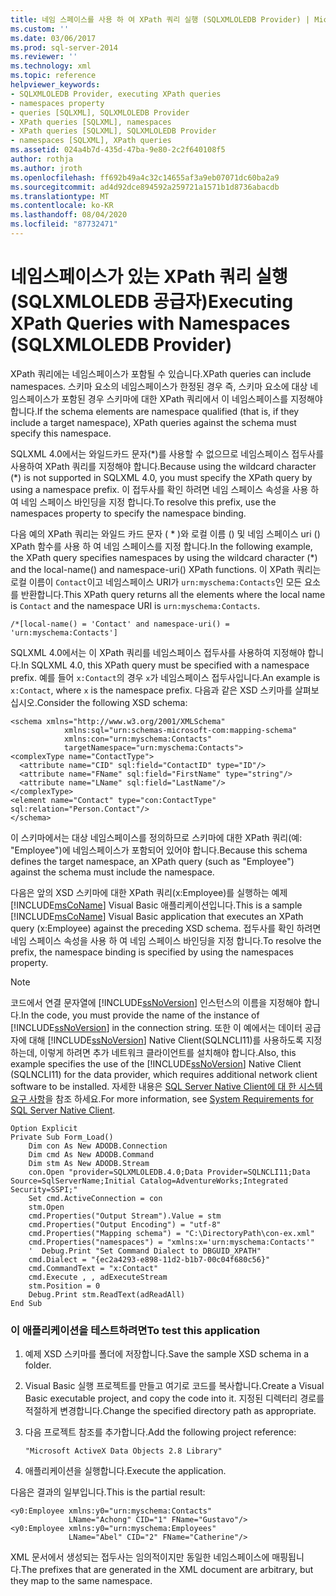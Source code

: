 ```yaml
---
title: 네임 스페이스를 사용 하 여 XPath 쿼리 실행 (SQLXMLOLEDB Provider) | Microsoft Docs
ms.custom: ''
ms.date: 03/06/2017
ms.prod: sql-server-2014
ms.reviewer: ''
ms.technology: xml
ms.topic: reference
helpviewer_keywords:
- SQLXMLOLEDB Provider, executing XPath queries
- namespaces property
- queries [SQLXML], SQLXMLOLEDB Provider
- XPath queries [SQLXML], namespaces
- XPath queries [SQLXML], SQLXMLOLEDB Provider
- namespaces [SQLXML], XPath queries
ms.assetid: 024a4b7d-435d-47ba-9e80-2c2f640108f5
author: rothja
ms.author: jroth
ms.openlocfilehash: ff692b49a4c32c14655af3a9eb07071dc60ba2a9
ms.sourcegitcommit: ad4d92dce894592a259721a1571b1d8736abacdb
ms.translationtype: MT
ms.contentlocale: ko-KR
ms.lasthandoff: 08/04/2020
ms.locfileid: "87732471"
---
```

# <a name="executing-xpath-queries-with-namespaces-sqlxmloledb-provider"></a><span data-ttu-id="5474a-102">네임스페이스가 있는 XPath 쿼리 실행(SQLXMLOLEDB 공급자)</span><span class="sxs-lookup"><span data-stu-id="5474a-102">Executing XPath Queries with Namespaces (SQLXMLOLEDB Provider)</span></span>
  <span data-ttu-id="5474a-103">XPath 쿼리에는 네임스페이스가 포함될 수 있습니다.</span><span class="sxs-lookup"><span data-stu-id="5474a-103">XPath queries can include namespaces.</span></span> <span data-ttu-id="5474a-104">스키마 요소의 네임스페이스가 한정된 경우 즉, 스키마 요소에 대상 네임스페이스가 포함된 경우 스키마에 대한 XPath 쿼리에서 이 네임스페이스를 지정해야 합니다.</span><span class="sxs-lookup"><span data-stu-id="5474a-104">If the schema elements are namespace qualified (that is, if they include a target namespace), XPath queries against the schema must specify this namespace.</span></span>  
  
 <span data-ttu-id="5474a-105">SQLXML 4.0에서는 와일드카드 문자(\*)를 사용할 수 없으므로 네임스페이스 접두사를 사용하여 XPath 쿼리를 지정해야 합니다.</span><span class="sxs-lookup"><span data-stu-id="5474a-105">Because using the wildcard character (\*) is not supported in SQLXML 4.0, you must specify the XPath query by using a namespace prefix.</span></span> <span data-ttu-id="5474a-106">이 접두사를 확인 하려면 네임 스페이스 속성을 사용 하 여 네임 스페이스 바인딩을 지정 합니다.</span><span class="sxs-lookup"><span data-stu-id="5474a-106">To resolve this prefix, use the namespaces property to specify the namespace binding.</span></span>  
  
 <span data-ttu-id="5474a-107">다음 예의 XPath 쿼리는 와일드 카드 문자 ( \* )와 로컬 이름 () 및 네임 스페이스 uri () XPath 함수를 사용 하 여 네임 스페이스를 지정 합니다.</span><span class="sxs-lookup"><span data-stu-id="5474a-107">In the following example, the XPath query specifies namespaces by using the wildcard character (\*) and the local-name() and namespace-uri() XPath functions.</span></span> <span data-ttu-id="5474a-108">이 XPath 쿼리는 로컬 이름이 `Contact`이고 네임스페이스 URI가 `urn:myschema:Contacts`인 모든 요소를 반환합니다.</span><span class="sxs-lookup"><span data-stu-id="5474a-108">This XPath query returns all the elements where the local name is `Contact` and the namespace URI is `urn:myschema:Contacts`.</span></span>  
  
```  
/*[local-name() = 'Contact' and namespace-uri() = 'urn:myschema:Contacts']  
```  
  
 <span data-ttu-id="5474a-109">SQLXML 4.0에서는 이 XPath 쿼리를 네임스페이스 접두사를 사용하여 지정해야 합니다.</span><span class="sxs-lookup"><span data-stu-id="5474a-109">In SQLXML 4.0, this XPath query must be specified with a namespace prefix.</span></span> <span data-ttu-id="5474a-110">예를 들어 `x:Contact`의 경우 `x`가 네임스페이스 접두사입니다.</span><span class="sxs-lookup"><span data-stu-id="5474a-110">An example is `x:Contact`, where `x` is the namespace prefix.</span></span> <span data-ttu-id="5474a-111">다음과 같은 XSD 스키마를 살펴보십시오.</span><span class="sxs-lookup"><span data-stu-id="5474a-111">Consider the following XSD schema:</span></span>  
  
```  
<schema xmlns="http://www.w3.org/2001/XMLSchema"  
            xmlns:sql="urn:schemas-microsoft-com:mapping-schema"  
            xmlns:con="urn:myschema:Contacts"  
            targetNamespace="urn:myschema:Contacts">  
<complexType name="ContactType">  
  <attribute name="CID" sql:field="ContactID" type="ID"/>  
  <attribute name="FName" sql:field="FirstName" type="string"/>  
  <attribute name="LName" sql:field="LastName"/>   
</complexType>  
<element name="Contact" type="con:ContactType" sql:relation="Person.Contact"/>  
</schema>  
```  
  
 <span data-ttu-id="5474a-112">이 스키마에서는 대상 네임스페이스를 정의하므로 스키마에 대한 XPath 쿼리(예: "Employee")에 네임스페이스가 포함되어 있어야 합니다.</span><span class="sxs-lookup"><span data-stu-id="5474a-112">Because this schema defines the target namespace, an XPath query (such as "Employee") against the schema must include the namespace.</span></span>  
  
 <span data-ttu-id="5474a-113">다음은 앞의 XSD 스키마에 대한 XPath 쿼리(x:Employee)를 실행하는 예제 [!INCLUDE[msCoName](../../../includes/msconame-md.md)] Visual Basic 애플리케이션입니다.</span><span class="sxs-lookup"><span data-stu-id="5474a-113">This is a sample [!INCLUDE[msCoName](../../../includes/msconame-md.md)] Visual Basic application that executes an XPath query (x:Employee) against the preceding XSD schema.</span></span> <span data-ttu-id="5474a-114">접두사를 확인 하려면 네임 스페이스 속성을 사용 하 여 네임 스페이스 바인딩을 지정 합니다.</span><span class="sxs-lookup"><span data-stu-id="5474a-114">To resolve the prefix, the namespace binding is specified by using the namespaces property.</span></span>  
  
> [!NOTE]  
>  <span data-ttu-id="5474a-115">코드에서 연결 문자열에 [!INCLUDE[ssNoVersion](../../../includes/ssnoversion-md.md)] 인스턴스의 이름을 지정해야 합니다.</span><span class="sxs-lookup"><span data-stu-id="5474a-115">In the code, you must provide the name of the instance of [!INCLUDE[ssNoVersion](../../../includes/ssnoversion-md.md)] in the connection string.</span></span> <span data-ttu-id="5474a-116">또한 이 예에서는 데이터 공급자에 대해 [!INCLUDE[ssNoVersion](../../../includes/ssnoversion-md.md)] Native Client(SQLNCLI11)를 사용하도록 지정하는데, 이렇게 하려면 추가 네트워크 클라이언트를 설치해야 합니다.</span><span class="sxs-lookup"><span data-stu-id="5474a-116">Also, this example specifies the use of the [!INCLUDE[ssNoVersion](../../../includes/ssnoversion-md.md)] Native Client (SQLNCLI11) for the data provider, which requires additional network client software to be installed.</span></span> <span data-ttu-id="5474a-117">자세한 내용은 [SQL Server Native Client에 대 한 시스템 요구 사항](../../native-client/system-requirements-for-sql-server-native-client.md)을 참조 하세요.</span><span class="sxs-lookup"><span data-stu-id="5474a-117">For more information, see [System Requirements for SQL Server Native Client](../../native-client/system-requirements-for-sql-server-native-client.md).</span></span>  
  
```  
Option Explicit  
Private Sub Form_Load()  
    Dim con As New ADODB.Connection  
    Dim cmd As New ADODB.Command  
    Dim stm As New ADODB.Stream  
    con.Open "provider=SQLXMLOLEDB.4.0;Data Provider=SQLNCLI11;Data Source=SqlServerName;Initial Catalog=AdventureWorks;Integrated Security=SSPI;"  
    Set cmd.ActiveConnection = con  
    stm.Open  
    cmd.Properties("Output Stream").Value = stm  
    cmd.Properties("Output Encoding") = "utf-8"  
    cmd.Properties("Mapping schema") = "C:\DirectoryPath\con-ex.xml"  
    cmd.Properties("namespaces") = "xmlns:x='urn:myschema:Contacts'"  
    '  Debug.Print "Set Command Dialect to DBGUID_XPATH"  
    cmd.Dialect = "{ec2a4293-e898-11d2-b1b7-00c04f680c56}"  
    cmd.CommandText = "x:Contact"  
    cmd.Execute , , adExecuteStream   
    stm.Position = 0  
    Debug.Print stm.ReadText(adReadAll)  
End Sub  
```  
  
### <a name="to-test-this-application"></a><span data-ttu-id="5474a-118">이 애플리케이션을 테스트하려면</span><span class="sxs-lookup"><span data-stu-id="5474a-118">To test this application</span></span>  
  
1.  <span data-ttu-id="5474a-119">예제 XSD 스키마를 폴더에 저장합니다.</span><span class="sxs-lookup"><span data-stu-id="5474a-119">Save the sample XSD schema in a folder.</span></span>  
  
2.  <span data-ttu-id="5474a-120">Visual Basic 실행 프로젝트를 만들고 여기로 코드를 복사합니다.</span><span class="sxs-lookup"><span data-stu-id="5474a-120">Create a Visual Basic executable project, and copy the code into it.</span></span> <span data-ttu-id="5474a-121">지정된 디렉터리 경로를 적절하게 변경합니다.</span><span class="sxs-lookup"><span data-stu-id="5474a-121">Change the specified directory path as appropriate.</span></span>  
  
3.  <span data-ttu-id="5474a-122">다음 프로젝트 참조를 추가합니다.</span><span class="sxs-lookup"><span data-stu-id="5474a-122">Add the following project reference:</span></span>  
  
    ```  
    "Microsoft ActiveX Data Objects 2.8 Library"  
    ```  
  
4.  <span data-ttu-id="5474a-123">애플리케이션을 실행합니다.</span><span class="sxs-lookup"><span data-stu-id="5474a-123">Execute the application.</span></span>  
  
 <span data-ttu-id="5474a-124">다음은 결과의 일부입니다.</span><span class="sxs-lookup"><span data-stu-id="5474a-124">This is the partial result:</span></span>  
  
```  
<y0:Employee xmlns:y0="urn:myschema:Contacts"   
             LName="Achong" CID="1" FName="Gustavo"/>  
<y0:Employee xmlns:y0="urn:myschema:Employees"   
             LName="Abel" CID="2" FName="Catherine"/>  
```  
  
 <span data-ttu-id="5474a-125">XML 문서에서 생성되는 접두사는 임의적이지만 동일한 네임스페이스에 매핑됩니다.</span><span class="sxs-lookup"><span data-stu-id="5474a-125">The prefixes that are generated in the XML document are arbitrary, but they map to the same namespace.</span></span>  
  
  
